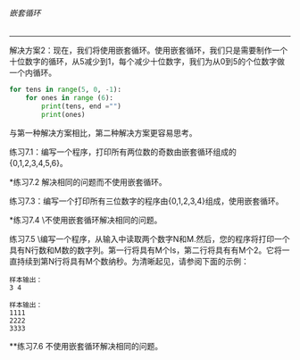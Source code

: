 ###### 嵌套循环
---

解决方案2：现在，我们将使用嵌套循环。使用嵌套循环，我们只是需要制作一个十位数字的循环，从5减少到1，每个减少十位数字，我们为从0到5的个位数字做一个内循环。

```python
for tens in range(5, 0, -1):
    for ones in range (6):
        print(tens, end ="")
        print(ones)
```

与第一种解决方案相比，第二种解决方案更容易思考。

练习7.1：编写一个程序，打印所有两位数的奇数由嵌套循环组成的{0,1,2,3,4,5,6}。

*练习7.2 解决相同的问题而不使用嵌套循环。

练习7.3：编写一个打印所有三位数字的程序由{0,1,2,3,4}组成，使用嵌套循环。

*练习7.4 \不使用嵌套循环解决相同的问题。

练习7.5 \编写一个程序，从输入中读取两个数字N和M.然后，您的程序将打印一个具有N行数和M数的数字列。第一行将具有M个Is，第二行将具有有M个2。它将一直持续到第N行将具有M个数纳秒。为清晰起见，请参阅下面的示例：

```
样本输出：
3 4
```

```
样本输出：
1111
2222
3333
```

**练习7.6 不使用嵌套循环解决相同的问题。
